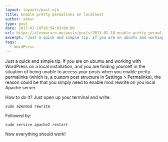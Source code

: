 ```yaml
---
layout: layouts/post.njk
title: Enable pretty permalinks on localhost
author: akmur
type: post
date: 2013-02-18T16:54:43+00:00
url: https://alexmuraro.me/posts/posts/2013-02-18-enable-pretty-permalinks-on-localhost/
excerpt: "Just a quick and simple tip. If you are on ubuntu and working with WordPress on a local installation, and you are finding yourself in the situation of being unable to access your posts when you enable pretty permalinks (which is, a custom post structure in Settings > Permalinks), the reason could be that you simply need to enable mod rewrite on you local Apache server."
tags:
  - WordPress
---
```


Just a quick and simple tip. If you are on ubuntu and working with WordPress on a local installation, and you are finding yourself in the situation of being unable to access your posts when you enable pretty permalinks (which is, a custom post structure in Settings > Permalinks), the reason could be that you simply need to enable mod rewrite on you local Apache server.

How to do it? Just open up your terminal and write:

```
sudo a2enmod rewrite
```

Followed by:

```
sudo service apache2 restart
```

Now everything should work!
